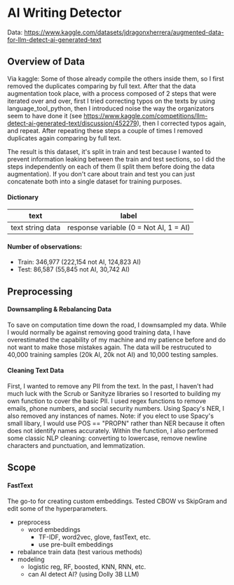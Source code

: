 # AI Writing Detector

Data: https://www.kaggle.com/datasets/jdragonxherrera/augmented-data-for-llm-detect-ai-generated-text

## Overview of Data
Via kaggle: 
Some of those already compile the others inside them, so I first removed the duplicates comparing by full text. After that the data augmentation took place, with a process composed of 2 steps that were iterated over and over, first I tried correcting typos on the texts by using language_tool_python, then I introduced noise the way the organizators seem to have done it (see https://www.kaggle.com/competitions/llm-detect-ai-generated-text/discussion/452279), then I corrected typos again, and repeat. After repeating these steps a couple of times I removed duplicates again comparing by full text.

The result is this dataset, it's split in train and test because I wanted to prevent information leaking between the train and test sections, so I did the steps independently on each of them (I split them before doing the data augmentation). If you don't care about train and test you can just concatenate both into a single dataset for training purposes.

#### Dictionary

| text  |  label |
|---|---|
| text string data | response variable (0 = Not AI, 1 = AI)  |

#### Number of observations:

- Train: 346,977 (222,154 not AI, 124,823 AI)
- Test: 86,587 (55,845 not AI, 30,742 AI)

## Preprocessing

#### Downsampling & Rebalancing Data
To save on computation time down the road, I downsampled my data. While I would normally be against removing good training data, I have overestimated the capability of my machine and my patience before and do not want to make those mistakes again. The data will be restrucuted to 40,000 training samples (20k AI, 20k not AI) and 10,000 testing samples.

#### Cleaning Text Data
First, I wanted to remove any PII from the text. In the past, I haven't had much luck with the Scrub or Sanityze libraries so I resorted to building my own function to cover the basic PII. I used regex functions to remove emails, phone numbers, and social security numbers. Using Spacy's NER, I also removed any instances of names. Note: if you elect to use Spacy's small libary, I would use POS == "PROPN" rather than NER because it often does not identify names accurately. Within the function, I also performed some classic NLP cleaning: converting to lowercase, remove newline characters and punctuation, and lemmatization.

## Scope

#### FastText
The go-to for creating custom embeddings. Tested CBOW vs SkipGram and edit some of the hyperparameters. 
* preprocess
  * word embeddings
    * TF-IDF, word2vec, glove, fastText, etc.
    * use pre-built embeddings
* rebalance train data (test various methods)
* modeling
  * logistic reg, RF, boosted, KNN, RNN, etc.
  * can AI detect AI? (using Dolly 3B LLM)
    
